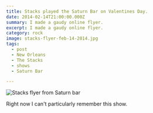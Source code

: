 ```yaml
---
title: Stacks played the Saturn Bar on Valentines Day.
date: 2014-02-14T21:00:00.000Z
summary: I made a gaudy online flyer.
excerpt: I made a gaudy online flyer.
category: rock
image: stacks-flyer-feb-14-2014.jpg
tags:
  - post 
  - New Orleans
  - The Stacks
  - shows
  - Saturn Bar

---
```


![Stacks flyer from Saturn bar](/static/images/stacks-flyer-feb-14-2014.jpg "Stacks flyer from Saturn bar")

Right now I can't particularly remember this show.
